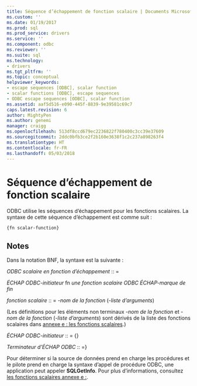 ```yaml
---
title: Séquence d’échappement de fonction scalaire | Documents Microsoft
ms.custom: ''
ms.date: 01/19/2017
ms.prod: sql
ms.prod_service: drivers
ms.service: ''
ms.component: odbc
ms.reviewer: ''
ms.suite: sql
ms.technology:
- drivers
ms.tgt_pltfrm: ''
ms.topic: conceptual
helpviewer_keywords:
- escape sequences [ODBC], scalar function
- scalar functions [ODBC], escape sequences
- ODBC escape sequences [ODBC], scalar function
ms.assetid: aaf5d516-e090-445f-8839-9e39581c69c7
caps.latest.revision: 6
author: MightyPen
ms.author: genemi
manager: craigg
ms.openlocfilehash: 513df8ccd679ec2236822f780400c3cc39e37609
ms.sourcegitcommit: 2ddc0bfb3ce2f2b160e3638f1c2c237a898263f4
ms.translationtype: HT
ms.contentlocale: fr-FR
ms.lasthandoff: 05/03/2018
---
```

# <a name="scalar-function-escape-sequence"></a>Séquence d’échappement de fonction scalaire
ODBC utilise les séquences d’échappement pour les fonctions scalaires. La syntaxe de cette séquence d’échappement est comme suit :  
  
```  
{fn scalar-function}  
```  
  
## <a name="remarks"></a>Notes  
 Dans la notation BNF, la syntaxe est la suivante :  
  
 *ODBC scalaire en fonction d’échappement* :: =  
  
 *ÉCHAP ODBC-initiateur* fn *une fonction scalaire ODBC ÉCHAP-marque de fin*  
  
 *fonction scalaire* :: = *-nom de la fonction* (*-liste d’arguments*)  
  
 (Les définitions pour les éléments non terminaux *-nom de la fonction* et *-nom de la fonction* (*-liste d’arguments*) sont dérivés de la liste des fonctions scalaires dans [annexe e : les fonctions scalaires](../../../odbc/reference/appendixes/appendix-e-scalar-functions.md).)  
  
 *ÉCHAP ODBC-initiateur* :: = {}  
  
 *Terminateur d’ÉCHAP ODBC* :: =}  
  
 Pour déterminer si la source de données prend en charge les procédures et le pilote prend en charge la syntaxe d’appel de procédure ODBC, une application peut appeler **SQLGetInfo**. Pour plus d’informations, consultez [les fonctions scalaires annexe e :](../../../odbc/reference/appendixes/appendix-e-scalar-functions.md).
